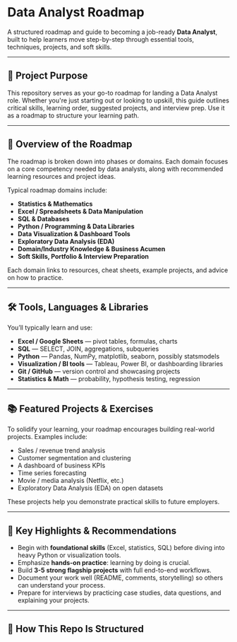 # Data Analyst Roadmap  

A structured roadmap and guide to becoming a job-ready **Data Analyst**, built to help learners move step-by-step through essential tools, techniques, projects, and soft skills.

---

## 🎯 Project Purpose

This repository serves as your go-to roadmap for landing a Data Analyst role. Whether you're just starting out or looking to upskill, this guide outlines critical skills, learning order, suggested projects, and interview prep. Use it as a roadmap to structure your learning path.

---

## 🧭 Overview of the Roadmap

The roadmap is broken down into phases or domains. Each domain focuses on a core competency needed by data analysts, along with recommended learning resources and project ideas.  

Typical roadmap domains include:

- **Statistics & Mathematics**  
- **Excel / Spreadsheets & Data Manipulation**  
- **SQL & Databases**  
- **Python / Programming & Data Libraries**  
- **Data Visualization & Dashboard Tools**  
- **Exploratory Data Analysis (EDA)**  
- **Domain/Industry Knowledge & Business Acumen**  
- **Soft Skills, Portfolio & Interview Preparation**  

Each domain links to resources, cheat sheets, example projects, and advice on how to practice.

---

## 🛠️ Tools, Languages & Libraries

You’ll typically learn and use:

- **Excel / Google Sheets** — pivot tables, formulas, charts  
- **SQL** — SELECT, JOIN, aggregations, subqueries  
- **Python** — Pandas, NumPy, matplotlib, seaborn, possibly statsmodels  
- **Visualization / BI tools** — Tableau, Power BI, or dashboarding libraries  
- **Git / GitHub** — version control and showcasing projects  
- **Statistics & Math** — probability, hypothesis testing, regression  

---

## 📚 Featured Projects & Exercises

To solidify your learning, your roadmap encourages building real-world projects. Examples include:

- Sales / revenue trend analysis  
- Customer segmentation and clustering  
- A dashboard of business KPIs  
- Time series forecasting  
- Movie / media analysis (Netflix, etc.)  
- Exploratory Data Analysis (EDA) on open datasets  

These projects help you demonstrate practical skills to future employers.

---

## 🌟 Key Highlights & Recommendations

- Begin with **foundational skills** (Excel, statistics, SQL) before diving into heavy Python or visualization tools.  
- Emphasize **hands-on practice**: learning by doing is crucial.  
- Build **3-5 strong flagship projects** with full end-to-end workflows.  
- Document your work well (README, comments, storytelling) so others can understand your process.  
- Prepare for interviews by practicing case studies, data questions, and explaining your projects.  

---

## 📂 How This Repo Is Structured

